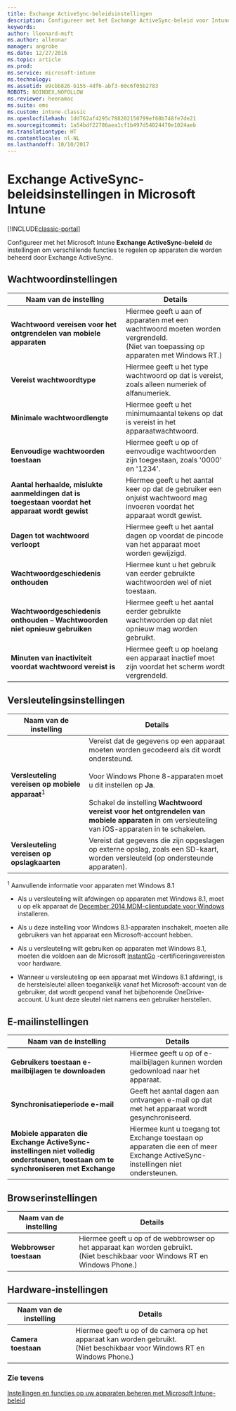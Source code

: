 ```yaml
---
title: Exchange ActiveSync-beleidsinstellingen
description: Configureer met het Exchange ActiveSync-beleid voor Intune de instellingen waarmee u functies en functionaliteit op apparaten kunt beheren die worden beheerd door Exchange ActiveSync.
keywords: 
author: lleonard-msft
ms.author: alleonar
manager: angrobe
ms.date: 12/27/2016
ms.topic: article
ms.prod: 
ms.service: microsoft-intune
ms.technology: 
ms.assetid: e9cbb826-b155-4df6-abf3-60c6f05b2783
ROBOTS: NOINDEX,NOFOLLOW
ms.reviewer: heenamac
ms.suite: ems
ms.custom: intune-classic
ms.openlocfilehash: 1dd762af4295c788202150799ef60b748fe7de21
ms.sourcegitcommit: 1a54bdf22786aea1cf1b497d54024470e1024aeb
ms.translationtype: HT
ms.contentlocale: nl-NL
ms.lasthandoff: 10/10/2017
---
```

# <a name="exchange-activesync-policy-settings-in-microsoft-intune"></a>Exchange ActiveSync-beleidsinstellingen in Microsoft Intune

[!INCLUDE[classic-portal](../includes/classic-portal.md)]

Configureer met het Microsoft Intune **Exchange ActiveSync-beleid** de instellingen om verschillende functies te regelen op apparaten die worden beheerd door Exchange ActiveSync.


## <a name="password-settings"></a>Wachtwoordinstellingen

|Naam van de instelling|Details
|----------------|---|
|**Wachtwoord vereisen voor het ontgrendelen van mobiele apparaten**|Hiermee geeft u aan of apparaten met een wachtwoord moeten worden vergrendeld.<br>(Niet van toepassing op apparaten met Windows RT.)|
|**Vereist wachtwoordtype**|Hiermee geeft u het type wachtwoord op dat is vereist, zoals alleen numeriek of alfanumeriek.|
|**Minimale wachtwoordlengte**|Hiermee geeft u het minimumaantal tekens op dat is vereist in het apparaatwachtwoord.|
|**Eenvoudige wachtwoorden toestaan**|Hiermee geeft u op of eenvoudige wachtwoorden zijn toegestaan, zoals '0000' en '1234'.|
|**Aantal herhaalde, mislukte aanmeldingen dat is toegestaan voordat het apparaat wordt gewist**|Hiermee geeft u het aantal keer op dat de gebruiker een onjuist wachtwoord mag invoeren voordat het apparaat wordt gewist.|
|**Dagen tot wachtwoord verloopt**|Hiermee geeft u het aantal dagen op voordat de pincode van het apparaat moet worden gewijzigd.
|**Wachtwoordgeschiedenis onthouden**|Hiermee kunt u het gebruik van eerder gebruikte wachtwoorden wel of niet toestaan.|
|**Wachtwoordgeschiedenis onthouden** – **Wachtwoorden niet opnieuw gebruiken**|Hiermee geeft u het aantal eerder gebruikte wachtwoorden op dat niet opnieuw mag worden gebruikt.|
|**Minuten van inactiviteit voordat wachtwoord vereist is**|Hiermee geeft u op hoelang een apparaat inactief moet zijn voordat het scherm wordt vergrendeld.

## <a name="encryption-settings"></a>Versleutelingsinstellingen

|Naam van de instelling|Details|
|----------------|---|
|**Versleuteling vereisen op mobiele apparaat**<sup>1</sup>|Vereist dat de gegevens op een apparaat moeten worden gecodeerd als dit wordt ondersteund.<br><br>Voor Windows Phone 8-apparaten moet u dit instellen op **Ja**.<br /><br />Schakel de instelling **Wachtwoord vereist voor het ontgrendelen van mobiele apparaten** in om versleuteling van iOS-apparaten in te schakelen.|
|**Versleuteling vereisen op opslagkaarten**|Vereist dat gegevens die zijn opgeslagen op externe opslag, zoals een SD-kaart, worden versleuteld (op ondersteunde apparaten).
<sup>1</sup> Aanvullende informatie voor apparaten met Windows 8.1

-   Als u versleuteling wilt afdwingen op apparaten met Windows 8.1, moet u op elk apparaat de [December 2014 MDM-clientupdate voor Windows](https://support.microsoft.com/kb/3013816) installeren.

-   Als u deze instelling voor Windows 8.1-apparaten inschakelt, moeten alle gebruikers van het apparaat een Microsoft-account hebben.

-   Als u versleuteling wilt gebruiken op apparaten met Windows 8.1, moeten die voldoen aan de Microsoft [InstantGo](http://blogs.windows.com/bloggingwindows/2014/06/19/instantgo-a-better-way-to-sleep/) -certificeringsvereisten voor hardware.

-   Wanneer u versleuteling op een apparaat met Windows 8.1 afdwingt, is de herstelsleutel alleen toegankelijk vanaf het Microsoft-account van de gebruiker, dat wordt geopend vanaf het bijbehorende OneDrive-account. U kunt deze sleutel niet namens een gebruiker herstellen.

## <a name="email-settings"></a>E-mailinstellingen

|Naam van de instelling|Details
|----------------|---|
|**Gebruikers toestaan e-mailbijlagen te downloaden**|Hiermee geeft u op of e-mailbijlagen kunnen worden gedownload naar het apparaat.|
|**Synchronisatieperiode e-mail**|Geeft het aantal dagen aan ontvangen e-mail op dat met het apparaat wordt gesynchroniseerd.
|**Mobiele apparaten die Exchange ActiveSync-instellingen niet volledig ondersteunen, toestaan om te synchroniseren met Exchange**|Hiermee kunt u toegang tot Exchange toestaan op apparaten die een of meer Exchange ActiveSync-instellingen niet ondersteunen.

## <a name="browser-settings"></a>Browserinstellingen

|Naam van de instelling|Details
|----------------|---|
|**Webbrowser toestaan**|Hiermee geeft u op of de webbrowser op het apparaat kan worden gebruikt.<br>(Niet beschikbaar voor Windows RT en Windows Phone.)

## <a name="hardware-settings"></a>Hardware-instellingen

|Naam van de instelling|Details
|----------------|---|
|**Camera toestaan**|Hiermee geeft u op of de camera op het apparaat kan worden gebruikt.<br>(Niet beschikbaar voor Windows RT en Windows Phone.)



### <a name="see-also"></a>Zie tevens
[Instellingen en functies op uw apparaten beheren met Microsoft Intune-beleid](manage-settings-and-features-on-your-devices-with-microsoft-intune-policies.md)
